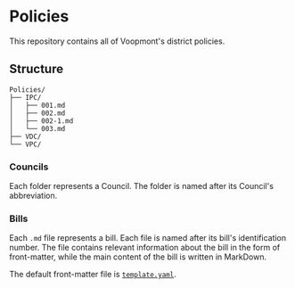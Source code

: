 # Policies
This repository contains all of Voopmont's district policies.

## Structure
```
Policies/
├── IPC/
│   ├── 001.md
│   ├── 002.md
│   ├── 002-1.md
│   └── 003.md
├── VDC/
└── VPC/
```

### Councils
Each folder represents a Council. The folder is named after its Council's abbreviation.

### Bills
Each `.md` file represents a bill. Each file is named after its bill's identification number. The file contains relevant information about the bill in the form of front-matter, while the main content of the bill is written in MarkDown.

The default front-matter file is [`template.yaml`](template.yaml).